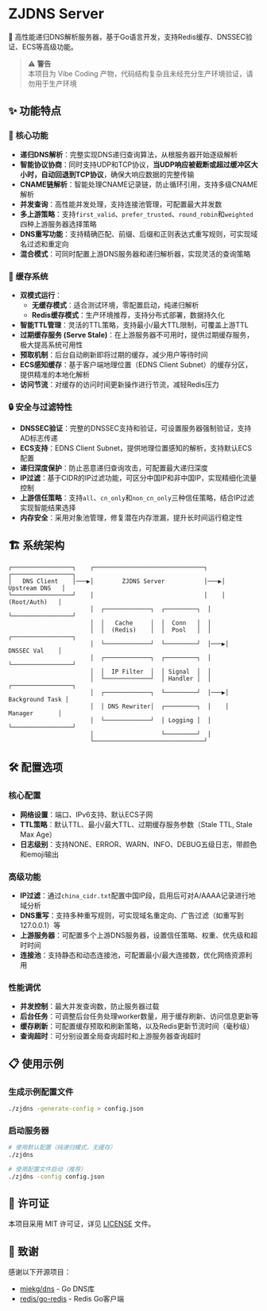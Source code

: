 # ZJDNS Server

🚀 高性能递归DNS解析服务器，基于Go语言开发，支持Redis缓存、DNSSEC验证、ECS等高级功能。

> ⚠️ **警告**  
> 本项目为 Vibe Coding 产物，代码结构复杂且未经充分生产环境验证，请勿用于生产环境

## ✨ 功能特点

### 🔧 核心功能
- **递归DNS解析**：完整实现DNS递归查询算法，从根服务器开始逐级解析
- **智能协议协商**：同时支持UDP和TCP协议，**当UDP响应被截断或超过缓冲区大小时，自动回退到TCP协议**，确保大响应数据的完整传输
- **CNAME链解析**：智能处理CNAME记录链，防止循环引用，支持多级CNAME解析
- **并发查询**：高性能并发处理，支持连接池管理，可配置最大并发数
- **多上游策略**：支持`first_valid`、`prefer_trusted`、`round_robin`和`weighted`四种上游服务器选择策略
- **DNS重写功能**：支持精确匹配、前缀、后缀和正则表达式重写规则，可实现域名过滤和重定向
- **混合模式**：可同时配置上游DNS服务器和递归解析器，实现灵活的查询策略

### 💾 缓存系统
- **双模式运行**：
  - **无缓存模式**：适合测试环境，零配置启动，纯递归解析
  - **Redis缓存模式**：生产环境推荐，支持分布式部署，数据持久化
- **智能TTL管理**：灵活的TTL策略，支持最小/最大TTL限制，可覆盖上游TTL
- **过期缓存服务 (Serve Stale)**：在上游服务器不可用时，提供过期缓存服务，极大提高系统可用性
- **预取机制**：后台自动刷新即将过期的缓存，减少用户等待时间
- **ECS感知缓存**：基于客户端地理位置（EDNS Client Subnet）的缓存分区，提供精准的本地化解析
- **访问节流**：对缓存的访问时间更新操作进行节流，减轻Redis压力

### 🔒 安全与过滤特性
- **DNSSEC验证**：完整的DNSSEC支持和验证，可设置服务器强制验证，支持AD标志传递
- **ECS支持**：EDNS Client Subnet，提供地理位置感知的解析，支持默认ECS配置
- **递归深度保护**：防止恶意递归查询攻击，可配置最大递归深度
- **IP过滤**：基于CIDR的IP过滤功能，可区分中国IP和非中国IP，实现精细化流量控制
- **上游信任策略**：支持`all`、`cn_only`和`non_cn_only`三种信任策略，结合IP过滤实现智能结果选择
- **内存安全**：采用对象池管理，修复潜在内存泄漏，提升长时间运行稳定性

## 🏗️ 系统架构

```
┌─────────────────┐    ┌───────────────────────────────┐    ┌─────────────────┐
│   DNS Client    │───▶│        ZJDNS Server           │───▶│  Upstream DNS   │
└─────────────────┘    │                               │    │   (Root/Auth)   │
                       │  ┌─────────────┐  ┌─────────┐  │    └─────────────────┘
                       │  │   Cache     │  │  Conn   │  │
                       │  │  (Redis)    │  │  Pool   │  │    ┌─────────────────┐
                       │  └─────────────┘  └─────────┘  │───▶│   DNSSEC Val    │
                       │  ┌─────────────┐  ┌─────────┐  │    └─────────────────┘
                       │  │  IP Filter  │  │ Signal  │  │
                       │  └─────────────┘  │ Handler │  │    ┌─────────────────┐
                       │  ┌─────────────┐  └─────────┘  │───▶│ Background Task │
                       │  │ DNS Rewriter│  ┌─────────┐  │    │   Manager       │
                       │  └─────────────┘  │ Logging │  │    └─────────────────┘
                       │                   └─────────┘  │
                       └───────────────────────────────┘
```

## 🛠️ 配置选项

### 核心配置
- **网络设置**：端口、IPv6支持、默认ECS子网
- **TTL策略**：默认TTL、最小/最大TTL、过期缓存服务参数（Stale TTL, Stale Max Age）
- **日志级别**：支持NONE、ERROR、WARN、INFO、DEBUG五级日志，带颜色和emoji输出

### 高级功能
- **IP过滤**：通过`china_cidr.txt`配置中国IP段，启用后可对A/AAAA记录进行地域分析
- **DNS重写**：支持多种重写规则，可实现域名重定向、广告过滤（如重写到127.0.0.1）等
- **上游服务器**：可配置多个上游DNS服务器，设置信任策略、权重、优先级和超时时间
- **连接池**：支持静态和动态连接池，可配置最小/最大连接数，优化网络资源利用

### 性能调优
- **并发控制**：最大并发查询数，防止服务器过载
- **后台任务**：可调整后台任务处理worker数量，用于缓存刷新、访问信息更新等
- **缓存刷新**：可配置缓存预取和刷新策略，以及Redis更新节流时间（毫秒级）
- **查询超时**：可分别设置全局查询超时和上游服务器查询超时

## 📋 使用示例

### 生成示例配置文件
```bash
./zjdns -generate-config > config.json
```

### 启动服务器
```bash
# 使用默认配置（纯递归模式，无缓存）
./zjdns

# 使用配置文件启动（推荐）
./zjdns -config config.json
```

## 📝 许可证

本项目采用 MIT 许可证，详见 [LICENSE](LICENSE) 文件。

## 🙏 致谢

感谢以下开源项目：
- [miekg/dns](https://github.com/miekg/dns) - Go DNS库
- [redis/go-redis](https://github.com/redis/go-redis) - Redis Go客户端
